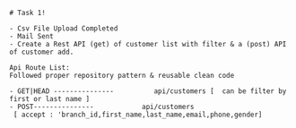     # Task 1!
    
    - Csv File Upload Completed
    - Mail Sent
    - Create a Rest API (get) of customer list with filter & a (post) API of customer add.
    
    Api Route List:
    Followed proper repository pattern & reusable clean code
    
    - GET|HEAD ---------------          api/customers [  can be filter by first or last name ]
    - POST---------------            api/customers  
     [ accept : 'branch_id,first_name,last_name,email,phone,gender]

